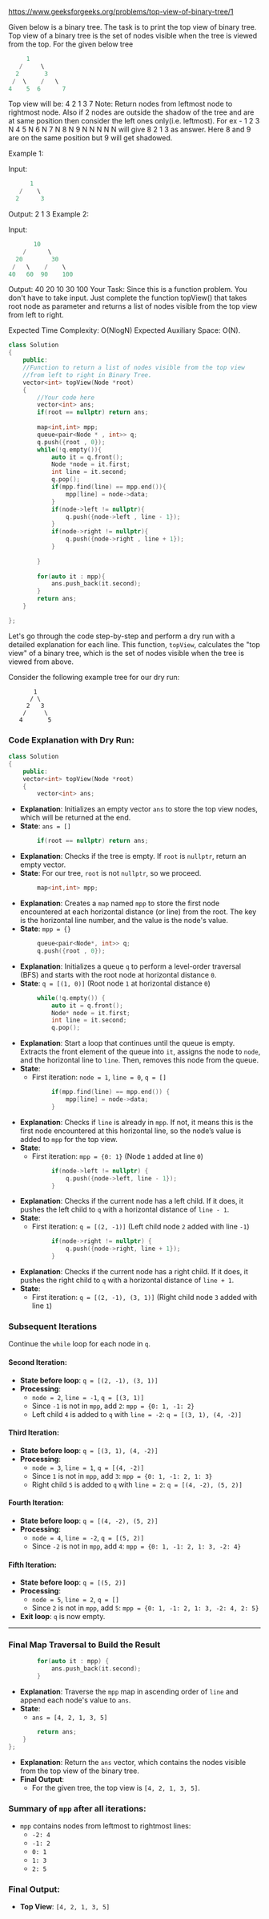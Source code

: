 
https://www.geeksforgeeks.org/problems/top-view-of-binary-tree/1

Given below is a binary tree. The task is to print the top view of binary tree. Top view of a binary tree is the set of nodes visible when the tree is viewed from the top. For the given below tree

 ```cpp
      1
    /     \
   2       3
  /  \    /   \
4    5  6      7

```

Top view will be: 4 2 1 3 7
Note: Return nodes from leftmost node to rightmost node. Also if 2 nodes are outside the shadow of the tree and are at same position then consider the left ones only(i.e. leftmost). 
For ex - 1 2 3 N 4 5 N 6 N 7 N 8 N 9 N N N N N will give 8 2 1 3 as answer. Here 8 and 9 are on the same position but 9 will get shadowed.

Example 1:

Input:

```cpp
      1
   /    \
  2      3

```
Output: 2 1 3
Example 2:

Input:

```cpp
       10
    /      \
  20        30
 /   \    /    \
40   60  90    100

```
Output: 40 20 10 30 100
Your Task:
Since this is a function problem. You don't have to take input. Just complete the function topView() that takes root node as parameter and returns a list of nodes visible from the top view from left to right.

Expected Time Complexity: O(NlogN)
Expected Auxiliary Space: O(N).


```cpp
class Solution
{
    public:
    //Function to return a list of nodes visible from the top view 
    //from left to right in Binary Tree.
    vector<int> topView(Node *root)
    {
        //Your code here
        vector<int> ans;
        if(root == nullptr) return ans;
        
        map<int,int> mpp;
        queue<pair<Node * , int>> q;
        q.push({root , 0});
        while(!q.empty()){
            auto it = q.front();
            Node *node = it.first;
            int line = it.second;
            q.pop();
            if(mpp.find(line) == mpp.end()){
                mpp[line] = node->data;
            }
            if(node->left != nullptr){
                q.push({node->left , line - 1});
            }
            if(node->right != nullptr){
                q.push({node->right , line + 1});
            }
            
        }
        
        for(auto it : mpp){
            ans.push_back(it.second);
        }
        return ans;
    }

};

```


Let's go through the code step-by-step and perform a dry run with a detailed explanation for each line. This function, `topView`, calculates the "top view" of a binary tree, which is the set of nodes visible when the tree is viewed from above.

Consider the following example tree for our dry run:

```
       1
      / \
     2   3
    /     \
   4       5
```

### Code Explanation with Dry Run:

```cpp
class Solution
{
    public:
    vector<int> topView(Node *root)
    {
        vector<int> ans;
```
- **Explanation**: Initializes an empty vector `ans` to store the top view nodes, which will be returned at the end.
- **State**: `ans = []`

```cpp
        if(root == nullptr) return ans;
```
- **Explanation**: Checks if the tree is empty. If `root` is `nullptr`, return an empty vector.
- **State**: For our tree, `root` is not `nullptr`, so we proceed.

```cpp
        map<int,int> mpp;
```
- **Explanation**: Creates a `map` named `mpp` to store the first node encountered at each horizontal distance (or line) from the root. The key is the horizontal line number, and the value is the node's value.
- **State**: `mpp = {}`

```cpp
        queue<pair<Node*, int>> q;
        q.push({root , 0});
```
- **Explanation**: Initializes a queue `q` to perform a level-order traversal (BFS) and starts with the root node at horizontal distance `0`.
- **State**: `q = [(1, 0)]` (Root node `1` at horizontal distance `0`)

```cpp
        while(!q.empty()) {
            auto it = q.front();
            Node* node = it.first;
            int line = it.second;
            q.pop();
```
- **Explanation**: Start a loop that continues until the queue is empty. Extracts the front element of the queue into `it`, assigns the node to `node`, and the horizontal line to `line`. Then, removes this node from the queue.
- **State**:
  - First iteration: `node = 1`, `line = 0`, `q = []`

```cpp
            if(mpp.find(line) == mpp.end()) {
                mpp[line] = node->data;
            }
```
- **Explanation**: Checks if `line` is already in `mpp`. If not, it means this is the first node encountered at this horizontal line, so the node’s value is added to `mpp` for the top view.
- **State**:
  - First iteration: `mpp = {0: 1}` (Node `1` added at line `0`)

```cpp
            if(node->left != nullptr) {
                q.push({node->left, line - 1});
            }
```
- **Explanation**: Checks if the current node has a left child. If it does, it pushes the left child to `q` with a horizontal distance of `line - 1`.
- **State**:
  - First iteration: `q = [(2, -1)]` (Left child node `2` added with line `-1`)

```cpp
            if(node->right != nullptr) {
                q.push({node->right, line + 1});
            }
```
- **Explanation**: Checks if the current node has a right child. If it does, it pushes the right child to `q` with a horizontal distance of `line + 1`.
- **State**:
  - First iteration: `q = [(2, -1), (3, 1)]` (Right child node `3` added with line `1`)

### **Subsequent Iterations**

Continue the `while` loop for each node in `q`.

#### Second Iteration:
- **State before loop**: `q = [(2, -1), (3, 1)]`
- **Processing**:
  - `node = 2`, `line = -1`, `q = [(3, 1)]`
  - Since `-1` is not in `mpp`, add `2`: `mpp = {0: 1, -1: 2}`
  - Left child `4` is added to `q` with `line = -2`: `q = [(3, 1), (4, -2)]`

#### Third Iteration:
- **State before loop**: `q = [(3, 1), (4, -2)]`
- **Processing**:
  - `node = 3`, `line = 1`, `q = [(4, -2)]`
  - Since `1` is not in `mpp`, add `3`: `mpp = {0: 1, -1: 2, 1: 3}`
  - Right child `5` is added to `q` with `line = 2`: `q = [(4, -2), (5, 2)]`

#### Fourth Iteration:
- **State before loop**: `q = [(4, -2), (5, 2)]`
- **Processing**:
  - `node = 4`, `line = -2`, `q = [(5, 2)]`
  - Since `-2` is not in `mpp`, add `4`: `mpp = {0: 1, -1: 2, 1: 3, -2: 4}`

#### Fifth Iteration:
- **State before loop**: `q = [(5, 2)]`
- **Processing**:
  - `node = 5`, `line = 2`, `q = []`
  - Since `2` is not in `mpp`, add `5`: `mpp = {0: 1, -1: 2, 1: 3, -2: 4, 2: 5}`
- **Exit loop**: `q` is now empty.

---

### Final Map Traversal to Build the Result

```cpp
        for(auto it : mpp) {
            ans.push_back(it.second);
        }
```
- **Explanation**: Traverse the `mpp` map in ascending order of `line` and append each node's value to `ans`.
- **State**:
  - `ans = [4, 2, 1, 3, 5]`

```cpp
        return ans;
    }
};
```
- **Explanation**: Return the `ans` vector, which contains the nodes visible from the top view of the binary tree.
- **Final Output**:
  - For the given tree, the top view is `[4, 2, 1, 3, 5]`.

### Summary of `mpp` after all iterations:
- `mpp` contains nodes from leftmost to rightmost lines:
  - `-2: 4`
  - `-1: 2`
  - `0: 1`
  - `1: 3`
  - `2: 5`

### Final Output:
- **Top View**: `[4, 2, 1, 3, 5]`
